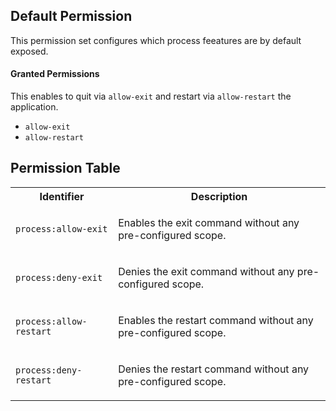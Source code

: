 ## Default Permission

This permission set configures which
process feeatures are by default exposed.

#### Granted Permissions

This enables to quit via `allow-exit` and restart via `allow-restart`
the application.


- `allow-exit`
- `allow-restart`

## Permission Table 

<table>
<tr>
<th>Identifier</th>
<th>Description</th>
</tr>


<tr>
<td>

`process:allow-exit`

</td>
<td>

Enables the exit command without any pre-configured scope.

</td>
</tr>

<tr>
<td>

`process:deny-exit`

</td>
<td>

Denies the exit command without any pre-configured scope.

</td>
</tr>

<tr>
<td>

`process:allow-restart`

</td>
<td>

Enables the restart command without any pre-configured scope.

</td>
</tr>

<tr>
<td>

`process:deny-restart`

</td>
<td>

Denies the restart command without any pre-configured scope.

</td>
</tr>
</table>
